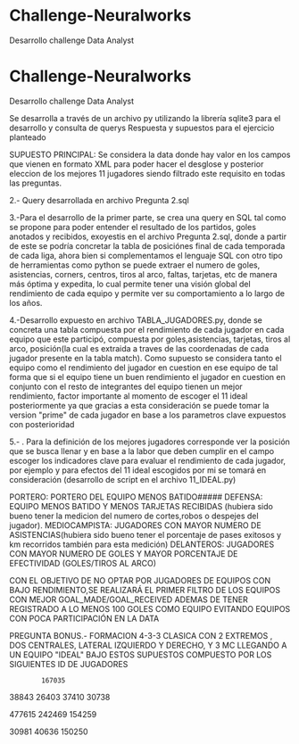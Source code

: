 # Challenge-Neuralworks
Desarrollo challenge Data Analyst

# Challenge-Neuralworks
Desarrollo challenge Data Analyst

Se desarrolla a través de un archivo py utilizando la librería sqlite3 para el desarrollo y consulta de querys
Respuesta y supuestos para el ejercicio planteado

SUPUESTO PRINCIPAL: Se considera la data donde hay valor en los campos que vienen en formato XML para poder hacer el desglose y posterior eleccion de los mejores 11 jugadores siendo filtrado este requisito en todas las preguntas.

2.- Query desarrollada en archivo Pregunta 2.sql

3.-Para el desarrollo de la primer parte, se crea una query en SQL tal como se propone para poder entender el resultado de los partidos, goles anotados y recibidos, exoyestis en el archivo Pregunta 2.sql, donde a partir de este se podría concretar la tabla de posiciónes final de cada temporada de cada liga, ahora bien si complementamos el lenguaje SQL con otro tipo de herramientas como python se puede extraer el numero de goles, asistencias, corners, centros, tiros al arco, faltas, tarjetas, etc de manera más óptima y expedita, lo cual permite tener una visión global del rendimiento de cada equipo y permite ver su comportamiento a lo largo de los años.

4.-Desarrollo expuesto en archivo TABLA_JUGADORES.py, donde se concreta una tabla compuesta por el rendimiento de cada jugador en cada equipo que este participó, compuesta por goles,asistencias, tarjetas, tiros al arco, posición(la cual es extraida a traves de las coordenadas de cada jugador presente en la tabla match). Como supuesto se considera tanto el equipo como el rendimiento del jugador en cuestion en ese equipo de tal forma que si el equipo tiene un buen rendimiento el jugador en cuestion en conjunto con el resto de integrantes del equipo tienen un mejor rendimiento, factor importante al momento de escoger el 11 ideal posteriormente ya que gracias a esta consideración se puede tomar la version "prime" de cada jugador en base a los parametros clave expuestos con posterioridad

5.- . Para la definición de los mejores jugadores corresponde ver la posición que se busca llenar y en base a la labor que deben cumplir en el campo escoger los indicadores clave para evaluar el rendimiento de cada jugador, por ejemplo y para efectos del 11 ideal escogidos por mi se tomará en consideración  (desarrollo de script en el archivo 11_IDEAL.py)

PORTERO: PORTERO DEL EQUIPO MENOS BATIDO#####
DEFENSA: EQUIPO MENOS BATIDO Y MENOS TARJETAS RECIBIDAS (hubiera sido bueno tener la medicion del numero de cortes,robos o despejes del jugador).
MEDIOCAMPISTA: JUGADORES CON MAYOR NUMERO DE ASISTENCIAS(hubiera sido bueno tener el porcentaje de pases exitosos y km recorridos también para esta medición)
DELANTEROS: JUGADORES CON MAYOR NUMERO DE GOLES Y MAYOR PORCENTAJE DE EFECTIVIDAD (GOLES/TIROS AL ARCO)

CON EL OBJETIVO DE NO OPTAR POR JUGADORES DE EQUIPOS CON BAJO RENDIMIENTO,SE REALIZARÁ EL PRIMER FILTRO DE LOS EQUIPOS CON MEJOR GOAL_MADE/GOAL_RECEIVED ADEMAS DE TENER REGISTRADO A LO MENOS 100 GOLES COMO EQUIPO EVITANDO EQUIPOS CON POCA PARTICIPACIÓN EN LA DATA


PREGUNTA BONUS.-
FORMACION 4-3-3 CLASICA CON 2 EXTREMOS , DOS CENTRALES, LATERAL IZQUIERDO Y DERECHO, Y 3 MC
LLEGANDO A UN EQUIPO "IDEAL" BAJO ESTOS SUPUESTOS COMPUESTO POR LOS SIGUIENTES ID DE JUGADORES 
            
            167035
            
38843   26403   37410   30738

  477615   242469   154259
  
  30981    40636   150250
